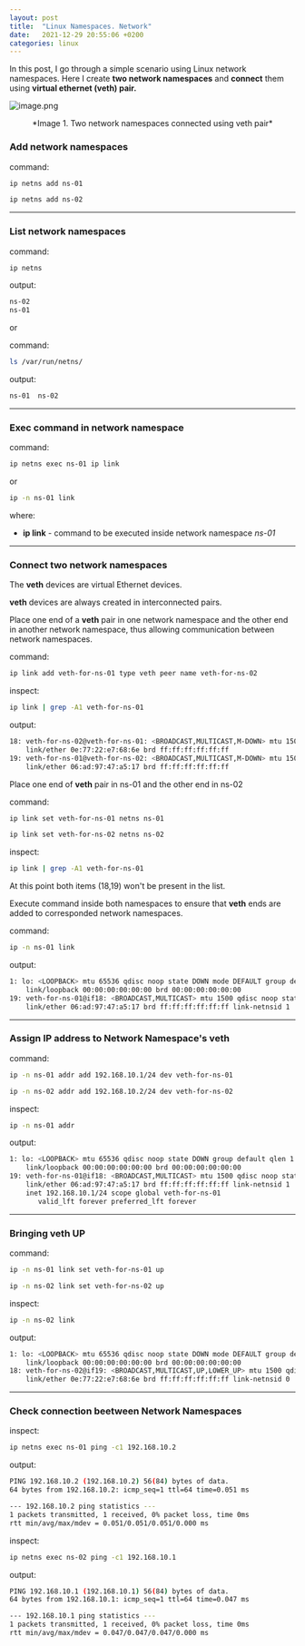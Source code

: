 ```yaml
---
layout: post
title:  "Linux Namespaces. Network"
date:   2021-12-29 20:55:06 +0200
categories: linux
---
```


In this post, I go through a simple scenario using Linux network namespaces.
Here I create **two network namespaces** and **connect** them using **virtual ethernet (veth) pair.**


![image.png](https://cdn.hashnode.com/res/hashnode/image/upload/v1640811821693/-3lyPlEf5.png)

<center>*Image 1. Two network namespaces connected using veth pair*</center>

### Add network namespaces

command:

```bash
ip netns add ns-01
```
```bash
ip netns add ns-02
```

---


### List network namespaces

command:
```bash
ip netns
```
output:
```bash
ns-02
ns-01
```
or

command:
```bash
ls /var/run/netns/
```


output:
```bash
ns-01  ns-02
```

---

### Exec command in network namespace

command:
```bash
ip netns exec ns-01 ip link
```

or

```bash
ip -n ns-01 link
```

where:
- **ip link** - command to be executed inside network namespace *ns-01*

---

### Connect two network namespaces


The **veth** devices are virtual Ethernet devices.

**veth** devices are always created in interconnected pairs.

Place one end of a **veth** pair in one network namespace and the other end in another network namespace, thus allowing communication between network namespaces.

command:
```bash
ip link add veth-for-ns-01 type veth peer name veth-for-ns-02
```

inspect:
```bash
ip link | grep -A1 veth-for-ns-01
```
output:
```bash
18: veth-for-ns-02@veth-for-ns-01: <BROADCAST,MULTICAST,M-DOWN> mtu 1500 qdisc noop state DOWN mode DEFAULT group default qlen 1000
    link/ether 0e:77:22:e7:68:6e brd ff:ff:ff:ff:ff:ff
19: veth-for-ns-01@veth-for-ns-02: <BROADCAST,MULTICAST,M-DOWN> mtu 1500 qdisc noop state DOWN mode DEFAULT group default qlen 1000
    link/ether 06:ad:97:47:a5:17 brd ff:ff:ff:ff:ff:ff
```

Place one end of **veth** pair in ns-01 and the other end in ns-02

command:
```bash
ip link set veth-for-ns-01 netns ns-01
```
```bash
ip link set veth-for-ns-02 netns ns-02
```

inspect:
```bash
ip link | grep -A1 veth-for-ns-01
```

At this point both items (18,19) won't be present in the list.

Execute command inside both namespaces to ensure that **veth** ends are added to corresponded network namespaces.

command:
```bash
ip -n ns-01 link
```

output:
```bash
1: lo: <LOOPBACK> mtu 65536 qdisc noop state DOWN mode DEFAULT group default qlen 1
    link/loopback 00:00:00:00:00:00 brd 00:00:00:00:00:00
19: veth-for-ns-01@if18: <BROADCAST,MULTICAST> mtu 1500 qdisc noop state DOWN mode DEFAULT group default qlen 1000
    link/ether 06:ad:97:47:a5:17 brd ff:ff:ff:ff:ff:ff link-netnsid 1
```

---

### Assign IP address to Network Namespace's veth

command:
```bash
ip -n ns-01 addr add 192.168.10.1/24 dev veth-for-ns-01
```
```bash
ip -n ns-02 addr add 192.168.10.2/24 dev veth-for-ns-02
```

inspect:
```bash
ip -n ns-01 addr
```
output:
```bash
1: lo: <LOOPBACK> mtu 65536 qdisc noop state DOWN group default qlen 1
    link/loopback 00:00:00:00:00:00 brd 00:00:00:00:00:00
19: veth-for-ns-01@if18: <BROADCAST,MULTICAST> mtu 1500 qdisc noop state DOWN group default qlen 1000
    link/ether 06:ad:97:47:a5:17 brd ff:ff:ff:ff:ff:ff link-netnsid 1
    inet 192.168.10.1/24 scope global veth-for-ns-01
       valid_lft forever preferred_lft forever
```

---

### Bringing veth UP

command:
```bash
ip -n ns-01 link set veth-for-ns-01 up
```
```bash
ip -n ns-02 link set veth-for-ns-02 up
```

inspect:
```bash
ip -n ns-02 link
```
output:
```bash
1: lo: <LOOPBACK> mtu 65536 qdisc noop state DOWN mode DEFAULT group default qlen 1
    link/loopback 00:00:00:00:00:00 brd 00:00:00:00:00:00
18: veth-for-ns-02@if19: <BROADCAST,MULTICAST,UP,LOWER_UP> mtu 1500 qdisc noqueue state UP mode DEFAULT group default qlen 1000
    link/ether 0e:77:22:e7:68:6e brd ff:ff:ff:ff:ff:ff link-netnsid 0
```

---

### Check connection beetween Network Namespaces

inspect:
```bash
ip netns exec ns-01 ping -c1 192.168.10.2
```
output:
```bash
PING 192.168.10.2 (192.168.10.2) 56(84) bytes of data.
64 bytes from 192.168.10.2: icmp_seq=1 ttl=64 time=0.051 ms

--- 192.168.10.2 ping statistics ---
1 packets transmitted, 1 received, 0% packet loss, time 0ms
rtt min/avg/max/mdev = 0.051/0.051/0.051/0.000 ms
```

inspect:
```bash
ip netns exec ns-02 ping -c1 192.168.10.1
```
output:
```bash
PING 192.168.10.1 (192.168.10.1) 56(84) bytes of data.
64 bytes from 192.168.10.1: icmp_seq=1 ttl=64 time=0.047 ms

--- 192.168.10.1 ping statistics ---
1 packets transmitted, 1 received, 0% packet loss, time 0ms
rtt min/avg/max/mdev = 0.047/0.047/0.047/0.000 ms
```
